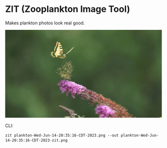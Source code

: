 # ZIT (Zooplankton Image Tool)

Makes plankton photos look real good.

![Lovely Example](mariposa_compuesta.png)

CLI:
```
zit plankton-Wed-Jun-14-20:35:16-CDT-2023.png --out plankton-Wed-Jun-14-20:35:16-CDT-2023-zit.png
```
